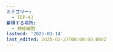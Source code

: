 ```yaml
---
カテゴリー:
  - TDP-43
蓄積する場所:
  - 神経細胞
lastmod: '2025-03-14'
last_edited: 2025-02-27T00:00:00.000Z
---
```



